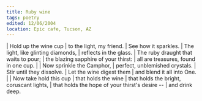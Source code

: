 ```yaml
---
title: Ruby wine
tags: poetry
edited: 12/06/2004
location: Epic cafe, Tucson, AZ
---
```


| Hold up the wine cup
| to the light, my friend.
| See how it sparkles.
| The light, like glinting diamonds,
| reflects in the glass.
| The ruby draught that waits to pour;
| the blazing sapphire of your thirst:
| all are treasures, found in one cup.
|
| Now sprinkle the Camphor,
| perfect, unblemished crystals.
| Stir until they dissolve.
| Let the wine digest them
| and blend it all into One.
|
| Now take hold this cup
| that holds the wine
| that holds the bright, coruscant lights,
| that holds the hope of your thirst's desire --
| and drink deep.
